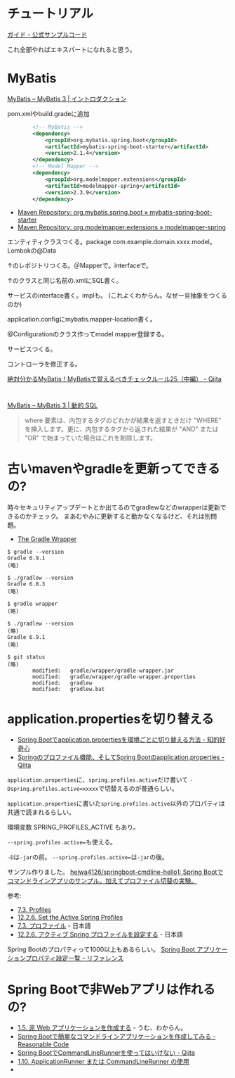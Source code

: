 # チュートリアル

[ガイド - 公式サンプルコード](https://spring.pleiades.io/guides)

これ全部やればエキスパートになれると思う。

# MyBatis

[MyBatis – MyBatis 3 | イントロダクション](https://mybatis.org/mybatis-3/ja/index.html)

pom.xmlやbuild.gradeに追加

```xml
		<!-- MyBatis -->
		<dependency>
			<groupId>org.mybatis.spring.boot</groupId>
			<artifactId>mybatis-spring-boot-starter</artifactId>
			<version>2.1.4</version>
		</dependency>
		<!-- Model Mapper -->
		<dependency>
			<groupId>org.modelmapper.extensions</groupId>
			<artifactId>modelmapper-spring</artifactId>
			<version>2.3.9</version>
		</dependency>
```

- [Maven Repository: org.mybatis.spring.boot » mybatis-spring-boot-starter](https://mvnrepository.com/artifact/org.mybatis.spring.boot/mybatis-spring-boot-starter)
- [Maven Repository: org.modelmapper.extensions » modelmapper-spring](https://mvnrepository.com/artifact/org.modelmapper.extensions/modelmapper-spring)

エンティティクラスつくる。package com.example.domain.xxxx.model。Lombokの@Data

↑のレポジトリつくる。＠Mapperで。interfaceで。

↑のクラスと同じ名前の.xmlにSQL書く。

サービスのinterface書く。implも。
(これよくわからん。なぜ一旦抽象をつくるのか)

application.configにmybatis.mapper-location書く。

@Configurationのクラス作ってmodel mapper登録する。

サービスつくる。

コントローラを修正する。

[絶対分かるMyBatis！MyBatisで覚えるべきチェックルール25（中編） - Qiita](https://qiita.com/5zm/items/0864d6641c65f976d415)

# <where>

[MyBatis – MyBatis 3 | 動的 SQL](https://mybatis.org/mybatis-3/ja/dynamic-sql.html)

> where 要素は、内包するタグのどれかが結果を返すときだけ "WHERE" を挿入します。更に、内包するタグから返された結果が "AND" または "OR" で始まっていた場合はこれを削除します。

# 古いmavenやgradleを更新ってできるの?

時々セキュリティアップデートとか出てるのでgradlewなどのwrapperは更新できるのかチェック。
まあむやみに更新すると動かなくなるけど、それは別問題。

- [The Gradle Wrapper](https://docs.gradle.org/current/userguide/gradle_wrapper.html)

```
$ gradle --version
Gradle 6.9.1
(略)

$ ./gradlew --version
Gradle 6.8.3
(略)

$ gradle wrapper
(略)

$ ./gradlew --version
(略)
Gradle 6.9.1
(略)

$ git status
(略)
        modified:   gradle/wrapper/gradle-wrapper.jar
        modified:   gradle/wrapper/gradle-wrapper.properties
        modified:   gradlew
        modified:   gradlew.bat
```

# application.propertiesを切り替える

- [Spring Bootでapplication.propertiesを環境ごとに切り替える方法 - 知的好奇心](https://intellectual-curiosity.tokyo/2019/04/29/spring-boot%E3%81%A7application-properties%E3%82%92%E7%92%B0%E5%A2%83%E3%81%94%E3%81%A8%E3%81%AB%E5%88%87%E3%82%8A%E6%9B%BF%E3%81%88%E3%82%8B%E6%96%B9%E6%B3%95/)
- [Springのプロファイル機能、そしてSpring Bootのapplication.properties - Qiita](https://qiita.com/suke_masa/items/98b4c1b562ea6ec89bf7)

`application.properties`に、`spring.profiles.active`だけ書いて
`-Dspring.profiles.active=xxxxx`で切替えるのが普通らしい。

`application.properties`に書いた`spring.profiles.active`以外のプロパティは
共通で読まれるらしい。

環境変数 SPRING_PROFILES_ACTIVE もあり。

`--spring.profiles.active=`も使える。

`-D`は`-jar`の前。
`--spring.profiles.active=`は`-jar`の後。

サンプル作りました。
[heiwa4126/springboot-cmdline-hello1: Spring Bootでコマンドラインアプリのサンプル。加えてプロファイル切替の実験。](https://github.com/heiwa4126/springboot-cmdline-hello1)

参考:

- [7\.3\. Profiles](https://docs.spring.io/spring-boot/docs/2.5.5/reference/htmlsingle/#features.profiles)
- [12\.2\.6\. Set the Active Spring Profiles](https://docs.spring.io/spring-boot/docs/2.5.5/reference/htmlsingle/#features.profiles)
- [7\.3\. プロファイル](https://spring.pleiades.io/spring-boot/docs/2.5.4/reference/htmlsingle/#features.profiles) - 日本語
- [12\.2\.6\. アクティブ Spring プロファイルを設定する](https://spring.pleiades.io/spring-boot/docs/2.5.4/reference/htmlsingle/#features.profiles) - 日本語

Spring Bootのプロパティって1000以上もあるらしい。
[Spring Boot アプリケーションプロパティ設定一覧 \- リファレンス](https://spring.pleiades.io/spring-boot/docs/current/reference/html/application-properties.html)

# Spring Bootで非Webアプリは作れるの?

- [1\.5\. 非 Web アプリケーションを作成する](https://spring.pleiades.io/spring-boot/docs/current/reference/html/howto.html#howto.application.non-web-application) - うむ、わからん。
- [Spring Bootで簡単なコマンドラインアプリケーションを作成してみる \- Reasonable Code](https://reasonable-code.com/command-line-runner/)
- [Spring BootでCommandLineRunnerを使ってはいけない - Qiita](https://qiita.com/taka_22/items/7320642d1cafe88c7bf8)
- [1\.10\. ApplicationRunner または CommandLineRunner の使用](https://spring.pleiades.io/spring-boot/docs/current/reference/html/features.html#features.spring-application.command-line-runner)
-
